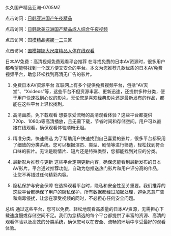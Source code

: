 
久久国产精品亚洲-0705MZ

点击访问：<a href="https://heiliaoe8ajia.pages.dev">日韩亚洲国产午夜精品</a>

点击访问：<a href="https://heiliaoxqkkct.pages.dev">日韩欧美亚洲国产精品成人综合午夜视频</a>

点击访问：<a href="https://heiliaoxwd5i8.pages.dev">国模精品娜娜一二三区</a>

点击访问：<a href="https://heiliaowt0d7p.pages.dev">国模娜娜大尺度精品人体在线观看</a>




日本AV免费：高清视频免费观看平台推荐
在寻找免费的日本AV资源时，很多用户都希望能够找到一个既方便又安全的平台。本文为您推荐几款优质的日本AV免费视频平台，助您轻松找到高清无广告的影片。

1. 免费日本AV资源平台
互联网上有多个提供免费视频平台，包括“AV天堂”、“Xvideos”等，这些平台不但资源丰富、更新迅速，还提供多种分类，便于用户快速找到心仪的影片。无论您是喜欢经典影片还是最新发布的作品，都能在这些平台上轻松找到。

2. 高清画质，免下载观看
想要享受流畅的高清观看体验？这些平台都提供720p、1080p等高清播放，且无需下载，节省时间和存储空间。用户可以直接在线观看，确保观看体验顺畅无阻。

3. 精准分类，快速筛选
为了帮助用户快速找到自己喜爱的影片，很多平台都采用了细致的分类系统。您可以根据演员、类型、剧情等进行筛选，轻松找到符合口味的影片。无论是剧情片、短片还是特殊类型，您都能找到对应的分类。

4. 最新影片推荐与更新
这些平台定期更新内容，确保您能看到最新发布的日本AV影片。平台通过推荐功能，自动为您推送热门影片和用户评分高的作品，让您不再错过任何精彩内容。

5. 隐私保护与安全保障
在选择观看平台时，隐私和安全性至关重要。我们推荐的这些平台都确保了用户的隐私保护，所有数据都经过加密处理，避免恶意广告和病毒侵扰，让您在享受视频的同时，不必担心任何安全问题。

总结
通过这些平台，您可以免费、轻松地观看高质量的日本AV资源，无需担心下载速度慢或存储空间不足。我们为您精选的每个平台都提供了丰富的资源、高清的观看体验以及高效的分类系统，确保您可以在安全、流畅的环境中享受最好的观看体验。





<span style="display:none;">[Canonical link](  ）</span>
